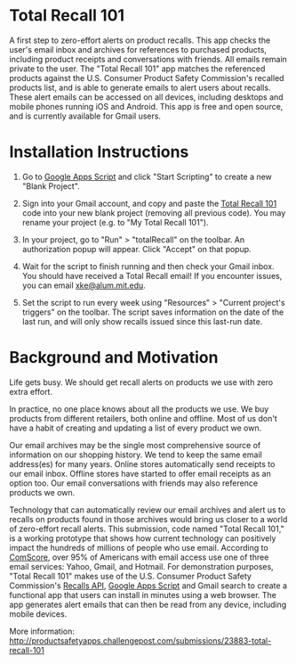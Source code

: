 Total Recall 101
================

A first step to zero-effort alerts on product recalls. This app checks the user's email inbox and archives for references to purchased products, including product receipts and conversations with friends. All emails remain private to the user. The "Total Recall 101" app matches the referenced products against the U.S. Consumer Product Safety Commission's recalled products list, and is able to generate emails to alert users about recalls. These alert emails can be accessed on all devices, including desktops and mobile phones running iOS and Android. This app is free and open source, and is currently available for Gmail users.


Installation Instructions
=========================

1. Go to <a href="http://www.google.com/script/start/" target="_blank">Google Apps Script</a> and click "Start Scripting" to create a new "Blank Project".

2. Sign into your Gmail account, and copy and paste the <a href="https://script.google.com/d/1FFgmhq4ZkiweXINSwXv-5_0S6OEu72Ii3DCIZ7DduYdEBNqG1KwP-1dA/edit?usp=sharing" target="_blank">Total Recall 101</a> code into your new blank project (removing all previous code). You may rename your project (e.g. to "My Total Recall 101").

3. In your project, go to "Run" > "totalRecall" on the toolbar. An authorization popup will appear. Click "Accept" on that popup. 

4. Wait for the script to finish running and then check your Gmail inbox. You should have received a Total Recall email! If you encounter issues, you can email <a href="mailto:xke@alum.mit.edu">xke@alum.mit.edu</a>.

5. Set the script to run every week using "Resources" > "Current project's triggers" on the toolbar. The script saves information on the date of the last run, and will only show recalls issued since this last-run date.


Background and Motivation
=========================

Life gets busy. We should get recall alerts on products we use with zero extra effort.

In practice, no one place knows about all the products we use. We buy products from different retailers, both online and offline. Most of us don't have a habit of creating and updating a list of every product we own.

Our email archives may be the single most comprehensive source of information on our shopping history. We tend to keep the same email address(es) for many years. Online stores automatically send receipts to our email inbox. Offline stores have started to offer email receipts as an option too. Our email conversations with friends may also reference products we own.

Technology that can automatically review our email archives and alert us to recalls on products found in those archives would bring us closer to a world of zero-effort recall alerts. This submission, code named "Total Recall 101," is a working prototype that shows how current technology can positively impact the hundreds of millions of people who use email. According to <a href="https://gigaom.com/2012/10/31/gmail-finally-beats-hotmail-according-to-third-party-data-chart/" target="_blank">ComScore</a>, over 95% of Americans with email access use one of three email services: Yahoo, Gmail, and Hotmail. For demonstration purposes, "Total Recall 101" makes use of the U.S. Consumer Product Safety Commission's <a href="http://www.cpsc.gov/Global/info/Recall/CPSC-Recalls-Retrieval-Web-Services-Programmers-Guide_3-25-2015.pdf" target="_blank">Recalls API</a>, <a href="https://developers.google.com/apps-script/" target="_blank">Google Apps Script</a> and Gmail search to create a functional app that users can install in minutes using a web browser. The app generates alert emails that can then be read from any device, including mobile devices.

More information: http://productsafetyapps.challengepost.com/submissions/23883-total-recall-101




